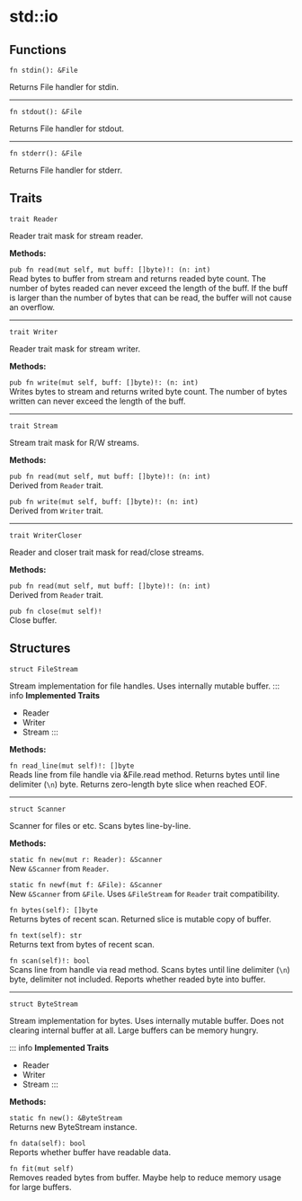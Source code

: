 # std::io
## Functions

```jule
fn stdin(): &File
```
Returns File handler for stdin.

---

```jule
fn stdout(): &File
```
Returns File handler for stdout.

---

```jule
fn stderr(): &File
```
Returns File handler for stderr.

## Traits

```jule
trait Reader
```
Reader trait mask for stream reader.

**Methods:**

`pub fn read(mut self, mut buff: []byte)!: (n: int)`\
Read bytes to buffer from stream and returns readed byte count. The number of bytes readed can never exceed the length of the buff. If the buff is larger than the number of bytes that can be read, the buffer will not cause an overflow.

---

```jule
trait Writer
```
Reader trait mask for stream writer.

**Methods:**

`pub fn write(mut self, buff: []byte)!: (n: int)`\
Writes bytes to stream and returns writed byte count. The number of bytes written can never exceed the length of the buff.

---

```jule
trait Stream
```
Stream trait mask for R/W streams.

**Methods:**

`pub fn read(mut self, mut buff: []byte)!: (n: int)`\
Derived from `Reader` trait.

`pub fn write(mut self, buff: []byte)!: (n: int)`\
Derived from `Writer` trait.

---

```jule
trait WriterCloser
```
Reader and closer trait mask for read/close streams.

**Methods:**

`pub fn read(mut self, mut buff: []byte)!: (n: int)`\
Derived from `Reader` trait.

`pub fn close(mut self)!`\
Close buffer.

## Structures

```jule
struct FileStream
```
Stream implementation for file handles.
Uses internally mutable buffer.
::: info
**Implemented Traits**
- Reader
- Writer
- Stream
:::

**Methods:**

`fn read_line(mut self)!: []byte`\
Reads line from file handle via &File.read method. Returns bytes until line delimiter (`\n`) byte. Returns zero-length byte slice when reached EOF.

---

```jule
struct Scanner
```
Scanner for files or etc.
Scans bytes line-by-line.

**Methods:**

`static fn new(mut r: Reader): &Scanner`\
New `&Scanner` from `Reader`.

`static fn newf(mut f: &File): &Scanner`\
New `&Scanner` from `&File`.
Uses `&FileStream` for `Reader` trait compatibility.

`fn bytes(self): []byte`\
Returns bytes of recent scan.
Returned slice is mutable copy of buffer.

`fn text(self): str`\
Returns text from bytes of recent scan.

`fn scan(self)!: bool`\
Scans line from handle via read method. Scans bytes until line delimiter (`\n`) byte, delimiter not included. Reports whether readed byte into buffer.

---

```jule
struct ByteStream
```
Stream implementation for bytes.
Uses internally mutable buffer.
Does not clearing internal buffer at all.
Large buffers can be memory hungry.

::: info
**Implemented Traits**
- Reader
- Writer
- Stream
:::

**Methods:**

`static fn new(): &ByteStream`\
Returns new ByteStream instance.

`fn data(self): bool`\
Reports whether buffer have readable data.

`fn fit(mut self)`\
Removes readed bytes from buffer.
Maybe help to reduce memory usage for large buffers.
